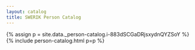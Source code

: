```yaml
---
layout: catalog
title: SWERIK Person Catalog
---
```

{% assign p = site.data._person-catalog.i-883dSCGaDRjsxydnQYZSoY %}
{% include person-catalog.html p=p %}

